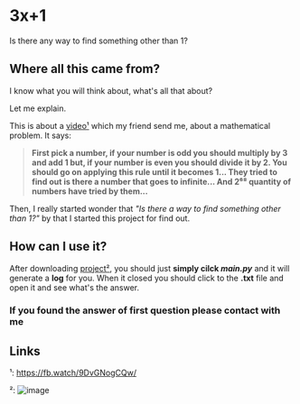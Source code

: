 # 3x+1
Is there any way to find something other than 1?

## Where all this came from?
I know what you will think about, what's all that about?

Let me explain.

This is about a [video¹](https://github.com/yahyaozsoy/3Xplus1#links) which my friend send me, about a mathematical problem.
It says: 
>**First pick a number, if your number is odd you should multiply by 3 and add 1 but, 
>if your number is even you should divide it by 2. You should go on applying this rule until it becomes 1...
>They tried to find out is there a number that goes to infinite... And 2⁶⁸ quantity of numbers have tried by them...**

Then, I really started wonder that *"Is there a way to find something other than 1?"* by that I started this project for find out.

## How can I use it?
After downloading [project²](https://github.com/yahyaozsoy/3Xplus1#links), you should just **simply cilck *main.py*** and it will generate a **log** for you.
When it closed you should click to the **.txt** file and open it and see what's the answer.

### If you found the answer of first question please contact with me

## Links
¹: https://fb.watch/9DvGNogCQw/


²: ![image](https://user-images.githubusercontent.com/79515501/144473576-f1074543-fc55-4275-b8fe-8da26b71fef3.png)
